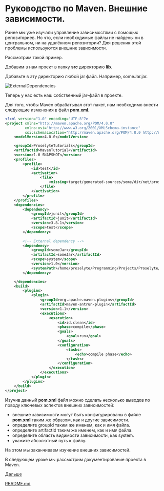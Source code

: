 # Руководство по Maven. Внешние зависимости.

Ранее мы уже изучали управление зависимостями с помощью репозиториев. Но что, если необходимые файлы не найдены ни в центральном, ни на удалённом репозитории? Для решения этой проблемы используются внешние зависимости.

Рассмотрим такой пример.

Добавим в нам проект в папку **src** директорию **lib**.

Добавьте в эту директорию любой jar файл. Например, someJar.jar.

![ExternalDependencies](https://i1.wp.com/proselyte.net/wp-content/uploads/2016/04/ExternalDependencies.png)

Теперь у нас есть наш собственный jar-файл в проекте.

Для того, чтобы Maven обрабатывал этот пакет, нам необходимо внести следующие изменения в файл **pom.xml**.

```xml
<?xml version="1.0" encoding="UTF-8"?>
<project xmlns="http://maven.apache.org/POM/4.0.0"
         xmlns:xsi="http://www.w3.org/2001/XMLSchema-instance"
         xsi:schemaLocation="http://maven.apache.org/POM/4.0.0 http://maven.apache.org/xsd/maven-4.0.0.xsd">
    <modelVersion>4.0.0</modelVersion>

    <groupId>ProselyteTutorials</groupId>
    <artifactId>MavenTutorial</artifactId>
    <version>1.0-SNAPSHOT</version>
    <profiles>
        <profile>
            <id>test</id>
            <activation>
                <file>
                    <missing>target/generated-sources/some/dir/net/proselyte/maven</missing>
                </file>
            </activation>
        </profile>
    </profiles>
    <dependencies>
        <dependency>
            <groupId>junit</groupId>
            <artifactId>junit</artifactId>
            <version>3.8.1</version>
            <scope>test</scope>
        </dependency>
        
        <!-- External dependency -->
        <dependency>
            <groupId>someJar</groupId>
            <artifactId>someJar</artifactId>
            <scope>system</scope>
            <version>1.0</version>
            <systemPath>/home/proselyte/Programming/Projects/Proselyte/MavenTutorial/src/lib/someJar.jar</systemPath>
        </dependency>

    </dependencies>
    <build>
        <plugins>
            <plugin>
                <groupId>org.apache.maven.plugins</groupId>
                <artifactId>maven-antrun-plugin</artifactId>
                <version>1.1</version>
                <executions>
                    <execution>
                        <id>id.clean</id>
                        <phase>compile</phase>
                        <goals>
                            <goal>run</goal>
                        </goals>
                        <configuration>
                            <tasks>
                                <echo>compile phase</echo>
                            </tasks>
                        </configuration>
                    </execution>
                </executions>
            </plugin>
        </plugins>
    </build>
</project>
```

Изучив данный **pom.xml** файл можно сделать несколько выводов по поводу ключевых аспектов внешних зависимостей:
- внешние зависимости могут быть конфигурированы в файле **pom.xml** таким же образом, как и другие зависимости.
- определите groupId таким же именем, как и имя файла.
- определите artifactId таким же именем, как и имя файла.
- определите область видимости зависимости, как system.
- укажите абсолютный путь к файлу.

На этом мы заканчиваем изучение внешних зависимостей.

В следующем уроке мы рассмотрим документирование проекта в Maven.

[Дальше](project-documents.md)

[README.md](../../README.md)